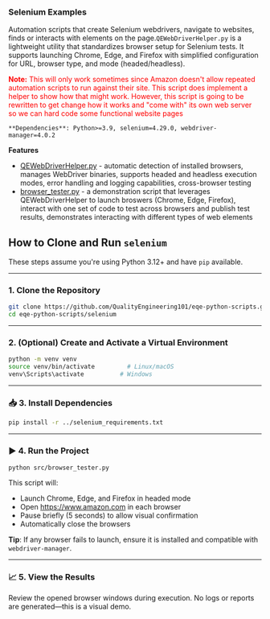 ### Selenium Examples

Automation scripts that create Selenium webdrivers, navigate to websites, finds or interacts with elements on the page.`QEWebDriverHelper.py` is a lightweight utility that standardizes browser setup for Selenium tests. It supports launching Chrome, Edge, and Firefox with simplified configuration for URL, browser type, and mode (headed/headless).

<span style="color:red"><strong>Note:</strong> This will only work sometimes since Amazon doesn't allow repeated automation scripts to run against their site. This script does implement a helper to show how that might work. However, this script is going to be rewritten to get change how it works and "come with" its own web server so we can hard code some functional website pages</span>

  `**Dependencies**: Python>=3.9, selenium=4.29.0, webdriver-manager=4.0.2
  `
  
  **Features**

* [QEWebDriverHelper.py](https://github.com/QualityEngineering101/eqe-python-scripts/blob/main/selenium/src/EQEUtils/QEWebDriverHelper.py) - automatic detection of installed browsers, manages WebDriver binaries, supports headed and headless execution modes, error handling and logging capabilities, cross-browser testing
* [browser_tester.py](https://github.com/QualityEngineering101/eqe-python-scripts/blob/main/selenium/src/browser_tester.py) - a demonstration script that leverages QEWebDriverHelper to launch broswers (Chrome, Edge, Firefox), interact with one set of code to test across browsers and publish test results, demonstrates interacting with different types of web elements

## How to Clone and Run `selenium`

These steps assume you're using Python 3.12+ and have `pip` available.

---

### 1. Clone the Repository

```bash
git clone https://github.com/QualityEngineering101/eqe-python-scripts.git
cd eqe-python-scripts/selenium
```

---

### 2. (Optional) Create and Activate a Virtual Environment

```bash
python -m venv venv
source venv/bin/activate         # Linux/macOS
venv\Scripts\activate          # Windows
```

---

### 📥 3. Install Dependencies

```bash
pip install -r ../selenium_requirements.txt
```

---

### ▶️ 4. Run the Project

```bash
python src/browser_tester.py
```

This script will:

* Launch Chrome, Edge, and Firefox in headed mode
* Open <https://www.amazon.com> in each browser
* Pause briefly (5 seconds) to allow visual confirmation
* Automatically close the browsers

**Tip**: If any browser fails to launch, ensure it is installed and compatible with `webdriver-manager`.

---

### 📈 5. View the Results

Review the opened browser windows during execution. No logs or reports are generated—this is a visual demo.
